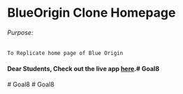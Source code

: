 # BlueOrigin Clone Homepage

###### Purpose:
    To Replicate home page of Blue Origin

#### Dear Students, Check out the live app [here](http://203.193.173.125/buildriseshine/design/blueOrigin-clone-homepage/).#   G o a l 8  
 #   G o a l 8  
 #   G o a l 8  
 